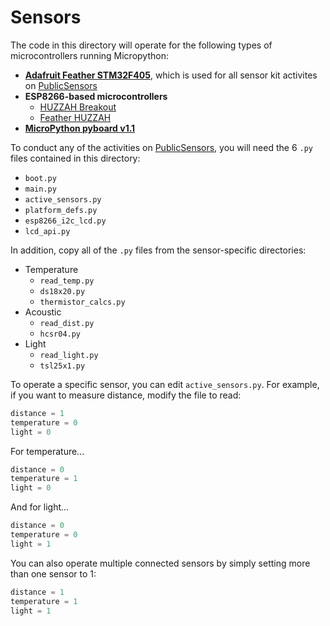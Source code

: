 # Sensors

The code in this directory will operate for the following types of microcontrollers running Micropython:
- [**Adafruit Feather STM32F405**](https://www.adafruit.com/product/4382), which is used for all sensor kit activites on [PublicSensors](https://www.publicsensors.org)
- **ESP8266-based microcontrollers**
  - [HUZZAH Breakout](https://www.adafruit.com/product/2471)
  - [Feather HUZZAH](https://www.adafruit.com/product/2821)
- [**MicroPython pyboard v1.1**](https://www.adafruit.com/product/2390)

To conduct any of the activities on [PublicSensors](https://www.publicsensors.org), you will need the 6 `.py` files contained in this directory:
- `boot.py`
- `main.py`
- `active_sensors.py`
- `platform_defs.py`
- `esp8266_i2c_lcd.py`
- `lcd_api.py`

In addition, copy all of the `.py` files from the sensor-specific directories:
- Temperature
  - `read_temp.py`
  - `ds18x20.py`
  - `thermistor_calcs.py`
- Acoustic
  - `read_dist.py`
  - `hcsr04.py`
- Light
  - `read_light.py`
  - `tsl25x1.py`

To operate a specific sensor, you can edit `active_sensors.py`. For example, if you want to measure distance, modify the file to read:
```python
distance = 1
temperature = 0
light = 0
```
For temperature...
```python
distance = 0
temperature = 1
light = 0
```
And for light...
```python
distance = 0
temperature = 0
light = 1
```

You can also operate multiple connected sensors by simply setting more than one sensor to 1:
```python
distance = 1
temperature = 1
light = 1
```
